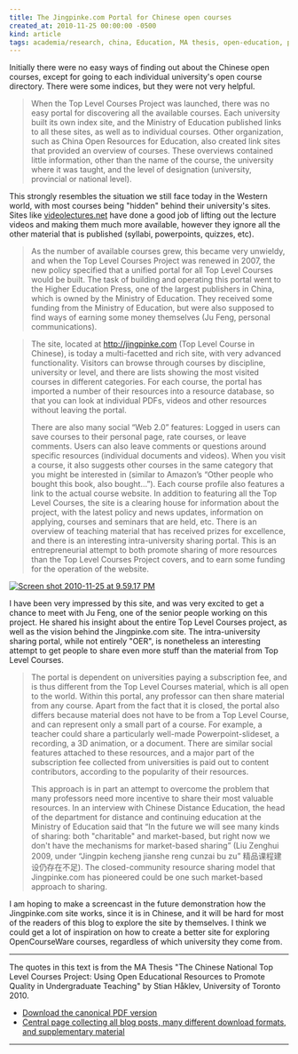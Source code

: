 ```yaml
---
title: The Jingpinke.com Portal for Chinese open courses
created_at: 2010-11-25 00:00:00 -0500
kind: article
tags: academia/research, china, Education, MA thesis, open-education, plenk2010, tech, The Top Level Courses Project
---
```


Initially there were no easy ways of finding out about the Chinese open
courses, except for going to each individual university's open course
directory. There were some indices, but they were not very helpful.

> When the Top Level Courses Project was launched, there was no easy
> portal for discovering all the available courses. Each university
> built its own index site, and the Ministry of Education published
> links to all these sites, as well as to individual courses. Other
> organization, such as China Open Resources for Education, also created
> link sites that provided an overview of courses. These overviews
> contained little information, other than the name of the course, the
> university where it was taught, and the level of designation
> (university, provincial or national level).

This strongly resembles the situation we still face today in the Western
world, with most courses being "hidden" behind their university's sites.
Sites like [videolectures.net](http://videolectures.net/) have done a
good job of lifting out the lecture videos and making them much more
available, however they ignore all the other material that is published
(syllabi, powerpoints, quizzes, etc).

> As the number of available courses grew, this became very unwieldy,
> and when the Top Level Courses Project was renewed in 2007, the new
> policy specified that a unified portal for all Top Level Courses would
> be built. The task of building and operating this portal went to the
> Higher Education Press, one of the largest publishers in China, which
> is owned by the Ministry of Education. They received some funding from
> the Ministry of Education, but were also supposed to find ways of
> earning some money themselves (Ju Feng, personal communications).

> The site, located at http://jingpinke.com (Top Level Course in
> Chinese), is today a multi-facetted and rich site, with very advanced
> functionality. Visitors can browse through courses by discipline,
> university or level, and there are lists showing the most visited
> courses in different categories. For each course, the portal has
> imported a number of their resources into a resource database, so that
> you can look at individual PDFs, videos and other resources without
> leaving the portal.
>
> There are also many social “Web 2.0” features: Logged in users can
> save courses to their personal page, rate courses, or leave comments.
> Users can also leave comments or questions around specific resources
> (individual documents and videos). When you visit a course, it also
> suggests other courses in the same category that you might be
> interested in (similar to Amazon’s “Other people who bought this book,
> also bought…”). Each course profile also features a link to the actual
> course website. In addition to featuring all the Top Level Courses,
> the site is a clearing house for information about the project, with
> the latest policy and news updates, information on applying, courses
> and seminars that are held, etc. There is an overview of teaching
> material that has received prizes for excellence, and there is an
> interesting intra-university sharing portal. This is an
> entrepreneurial attempt to both promote sharing of more resources than
> the Top Level Courses Project covers, and to earn some funding for the
> operation of the website.

[![](http://reganmian.net/blog/wp-content/uploads/2010/11/Screen-shot-2010-11-25-at-9.59.17-PM.png "Screen shot 2010-11-25 at 9.59.17 PM")](http://reganmian.net/blog/wp-content/uploads/2010/11/Screen-shot-2010-11-25-at-9.59.17-PM.png)

I have been very impressed by this site, and was very excited to get a
chance to meet with Ju Feng, one of the senior people working on this
project. He shared his insight about the entire Top Level Courses
project, as well as the vision behind the Jingpinke.com site. The
intra-university sharing portal, while not entirely "OER", is
nonetheless an interesting attempt to get people to share even more
stuff than the material from Top Level Courses.

> The portal is dependent on universities paying a subscription fee, and
> is thus different from the Top Level Courses material, which is all
> open to the world. Within this portal, any professor can then share
> material from any course. Apart from the fact that it is closed, the
> portal also differs because material does not have to be from a Top
> Level Course, and can represent only a small part of a course. For
> example, a teacher could share a particularly well-made
> Powerpoint-slideset, a recording, a 3D animation, or a document. There
> are similar social features attached to these resources, and a major
> part of the subscription fee collected from universities is paid out
> to content contributors, according to the popularity of their
> resources.
>
> This approach is in part an attempt to overcome the problem that many
> professors need more incentive to share their most valuable resources.
> In an interview with Chinese Distance Education, the head of the
> department for distance and continuing education at the Ministry of
> Education said that “In the future we will see many kinds of sharing:
> both "charitable" and market-based, but right now we don't have the
> mechanisms for market-based sharing” (Liu Zenghui 2009, under “Jingpin
> kecheng jianshe reng cunzai bu zu” 精品课程建设仍存在不足). The
> closed-community resource sharing model that Jingpinke.com has
> pioneered could be one such market-based approach to sharing.

I am hoping to make a screencast in the future demonstration how the
Jingpinke.com site works, since it is in Chinese, and it will be hard
for most of the readers of this blog to explore the site by themselves.
I think we could get a lot of inspiration on how to create a better site
for exploring OpenCourseWare courses, regardless of which university
they come from.

* * * * *

The quotes in this text is from the MA Thesis "The Chinese National Top
Level Courses Project: Using Open Educational Resources to Promote
Quality in Undergraduate Teaching" by Stian Håklev, University of
Toronto 2010.

-   [Download the canonical PDF
  version](http://reganmian.net/top-level-courses/Haklev_Stian_201009_MA_thesis.pdf)
-   [Central page collecting all blog posts, many different download
  formats, and supplementary
  material](http://reganmian.net/top-level-courses)

* * * * *
